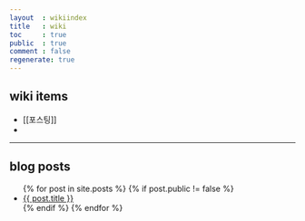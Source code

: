 ```yaml
---
layout  : wikiindex
title   : wiki
toc     : true
public  : true
comment : false
regenerate: true
---
```


## wiki items

* [[포스팅]]
* 

---

## blog posts
<div>
    <ul>
{% for post in site.posts %}
    {% if post.public != false %}
        <li>
            <a class="post-link" href="{{ post.url | prepend: site.baseurl }}">
                {{ post.title }}
            </a>
        </li>
    {% endif %}
{% endfor %}
    </ul>
</div>
